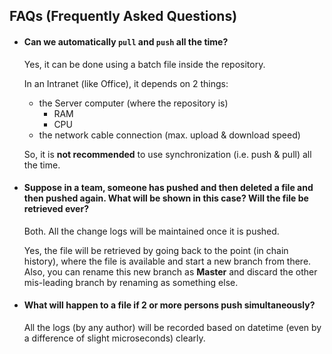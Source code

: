 ## FAQs (Frequently Asked Questions)
* #### Can we automatically `pull` and `push` all the time?
	Yes, it can be done using a batch file inside the repository.

	In an Intranet (like Office), it depends on 2 things:
	- the Server computer (where the repository is)
		+ RAM
		+ CPU 
	- the network cable connection (max. upload & download speed)

	So, it is __not recommended__ to use synchronization (i.e. push & pull) all the time.

* #### Suppose in a team, someone has pushed and then deleted a file and then pushed again. What will be shown in this case? Will the file be retrieved ever?
	Both. All the change logs will be maintained once it is pushed. <br/>

	Yes, the file will be retrieved by going back to the point (in chain history), where the file is available and start a new branch from there. Also, you can rename this new branch as __Master__ and discard the other mis-leading branch by renaming as something else.

* #### What will happen to a file if 2 or more persons push simultaneously?
	All the logs (by any author) will be recorded based on datetime (even by a difference of slight microseconds) clearly.